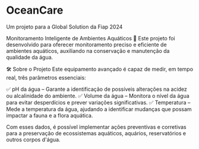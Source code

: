 # OceanCare
Um projeto para a Global Solution da Fiap 2024

Monitoramento Inteligente de Ambientes Aquáticos 🌊
Este projeto foi desenvolvido para oferecer monitoramento preciso e eficiente de ambientes aquáticos, auxiliando na conservação e manutenção da qualidade da água.

🛠 Sobre o Projeto
Este equipamento avançado é capaz de medir, em tempo real, três parâmetros essenciais:

✅ pH da água – Garante a identificação de possíveis alterações na acidez ou alcalinidade do ambiente.
✅ Volume da água – Monitora o nível da água para evitar desperdícios e prever variações significativas.
✅ Temperatura – Mede a temperatura da água, ajudando a identificar mudanças que possam impactar a fauna e a flora aquática.

Com esses dados, é possível implementar ações preventivas e corretivas para a preservação de ecossistemas aquáticos, aquários, reservatórios e outros corpos d'água.
